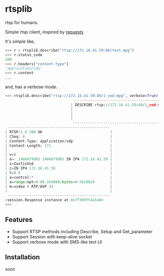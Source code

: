 # rtsplib

rtsp for humans.

Simple rtsp client, inspired by [requests](https://github.com/kennethreitz/requests)

It's simple like,

```python
>>> r = rtsplib.describe("rtsp://172.16.41.59:80/test.mpg")
>>> r.status_code
200
>>> r.headers["content-type"]
'application/sdp'
>>> r.content
...
```

and, has a verbose mode.
```python
>>> rtsplib.describe("rtsp://172.16.41.59:80/1_vod.mpg", verbose=True)
                               ----------------------------------------------------
                              | DESCRIBE rtsp://172.16.41.59:80/1_vod.mpg RTSP/1.0 |
                              |                                            CSeq: 0 |
                              |                                                    |
                              |                                                    \
                               ----------------------------------------------------
 -----------------------------------------------
| RTSP/1.0 200 OK                               |
| CSeq: 0                                       |
| Content-Type: application/sdp                 |
| Content-Length: 171                           |
|                                               |
| v=0                                           |
| o=- 1406079985 1406079985 IN IP4 172.16.41.59 |
| s=CastisVod                                   |
| c=IN IP4 172.16.41.59                         |
| t=0 0                                         |
| a=control:*                                   |
| a=range:npt=0-60.164000;bytes=0-5620824       |
| m=video 0 RTP/AVP 33                          |
/                                               |
 -----------------------------------------------
<session.Response instance at 0x7f309f54a5a8>
>>>
```
## Features

- Support RTSP methods including Describe, Setup and Get_parameter
- Support Session with keep-alive socket
- Support verbose mode with SMS-like text UI

## Installation

soon





